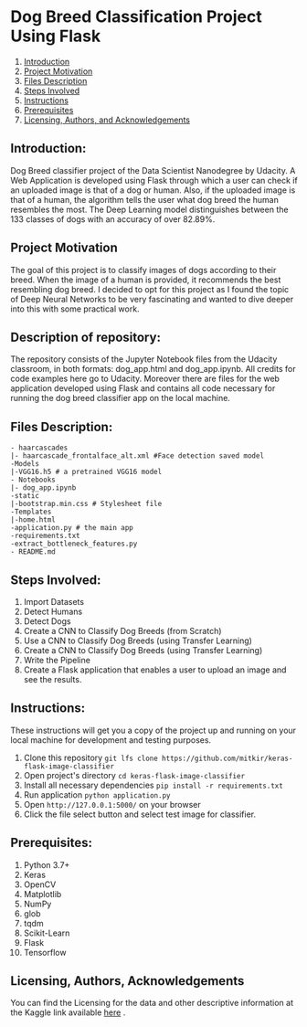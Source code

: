 # Dog Breed Classification Project Using Flask

1. [Introduction](#Introduction)
2. [Project Motivation](#motivation)
3. [Files Description](#files)
4. [Steps Involved](#Steps)
5. [Instructions](#Instructions)
6. [Prerequisites](#Libraries)
7. [Licensing, Authors, and Acknowledgements](#licensing)

## Introduction: <a name="Introduction"></a>
Dog Breed classifier project of the Data Scientist Nanodegree by Udacity. A Web Application is developed using Flask through which a user can check if an uploaded image is that of a dog or human. Also, if the uploaded image is that of a human, the algorithm tells the user what dog breed the human resembles the most. The Deep Learning model distinguishes between the 133 classes of dogs with an accuracy of over 82.89%.

## Project Motivation<a name="motivation"></a>
The goal of this project is to classify images of dogs according to their breed. When the image of a human is provided, it recommends the best resembling dog breed. I decided to opt for this project as I found the topic of Deep Neural Networks to be very fascinating and wanted to dive deeper into this with some practical work.

## Description of repository:
The repository consists of the Jupyter Notebook files from the Udacity classroom, in both formats: dog_app.html and dog_app.ipynb. All credits for code examples here go to Udacity. Moreover there are files for the web application developed using Flask and contains all code necessary for running the dog breed classifier app on the local machine.

## Files Description: <a name="files"></a>
```
- haarcascades
|- haarcascade_frontalface_alt.xml #Face detection saved model
-Models
|-VGG16.h5 # a pretrained VGG16 model
- Notebooks
|- dog_app.ipynb
-static
|-bootstrap.min.css # Stylesheet file
-Templates
|-home.html
-application.py # the main app
-requirements.txt
-extract_bottleneck_features.py 
- README.md
```

## Steps Involved: <a name="Steps"></a>

1. Import Datasets
2. Detect Humans
3. Detect Dogs
4. Create a CNN to Classify Dog Breeds (from Scratch)
5. Use a CNN to Classify Dog Breeds (using Transfer Learning)
6. Create a CNN to Classify Dog Breeds (using Transfer Learning)
7. Write the Pipeline
8. Create a Flask application that enables a user to upload an image and see the results.

## Instructions: <a name="Instructions"></a>
These instructions will get you a copy of the project up and running on your local machine for development and testing purposes.
1. Clone this repository `git lfs clone https://github.com/mitkir/keras-flask-image-classifier`
2. Open project's directory `cd keras-flask-image-classifier`
3. Install all necessary dependencies `pip install -r requirements.txt`
4. Run application `python application.py`
5. Open `http://127.0.0.1:5000/` on your browser
6. Click the file select button and select test image for classifier.

## Prerequisites: <a name="Libraries"></a>

1. Python 3.7+
2. Keras
3. OpenCV
4. Matplotlib
5. NumPy
6. glob
7. tqdm
8. Scikit-Learn
9. Flask
10. Tensorflow

## Licensing, Authors, Acknowledgements<a name="licensing"></a>
You can find the Licensing for the data and other descriptive information at the Kaggle link available [here](https://www.kaggle.com/berkeleyearth/climate-change-earth-surface-temperature-data) .